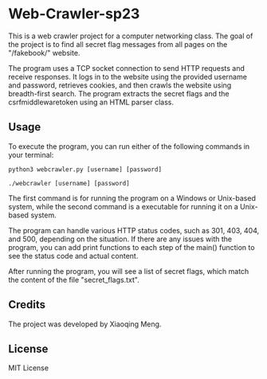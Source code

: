 # Web-Crawler-sp23

This is a web crawler project for a computer networking class. The goal of the project is to find all secret flag messages from all pages on the "/fakebook/" website.

The program uses a TCP socket connection to send HTTP requests and receive responses. It logs in to the website using the provided username and password, retrieves cookies, and then crawls the website using breadth-first search. The program extracts the secret flags and the csrfmiddlewaretoken using an HTML parser class.

## Usage

To execute the program, you can run either of the following commands in your terminal:

`python3 webcrawler.py [username] [password]`

`./webcrawler [username] [password]`

The first command is for running the program on a Windows or Unix-based system, while the second command is a executable for running it on a Unix-based system.

The program can handle various HTTP status codes, such as 301, 403, 404, and 500, depending on the situation. If there are any issues with the program, you can add print functions to each step of the main() function to see the status code and actual content.

After running the program, you will see a list of secret flags, which match the content of the file "secret_flags.txt".

## Credits

The project was developed by Xiaoqing Meng.

## License

MIT License
